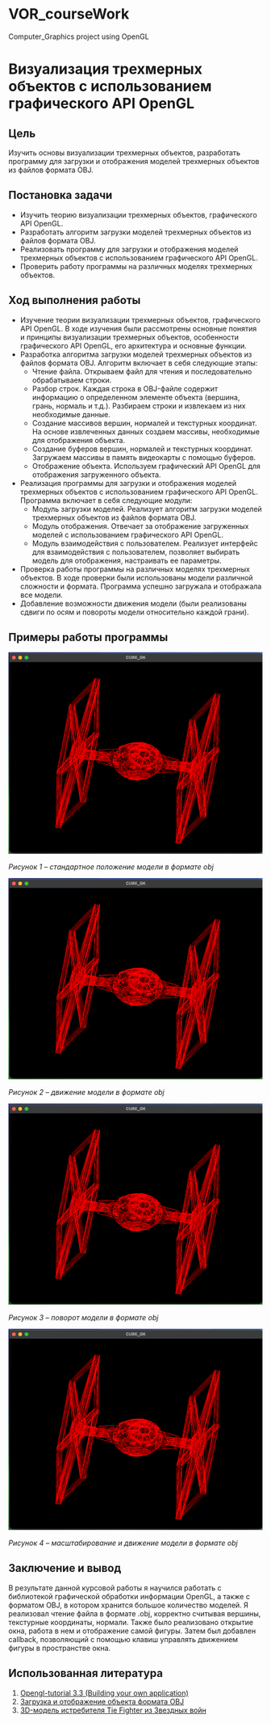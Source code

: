 # VOR_courseWork
Computer_Graphics project using OpenGL


# Визуализация трехмерных объектов с использованием графического API OpenGL

## Цель
Изучить основы визуализации трехмерных объектов, разработать программу для загрузки и отображения моделей трехмерных объектов из файлов формата OBJ.

## Постановка задачи
- Изучить теорию визуализации трехмерных объектов, графического API OpenGL.
- Разработать алгоритм загрузки моделей трехмерных объектов из файлов формата OBJ.
- Реализовать программу для загрузки и отображения моделей трехмерных объектов с использованием графического API OpenGL.
- Проверить работу программы на различных моделях трехмерных объектов.

## Ход выполнения работы
- Изучение теории визуализации трехмерных объектов, графического API OpenGL. В ходе изучения были рассмотрены основные понятия и принципы визуализации трехмерных объектов, особенности графического API OpenGL, его архитектура и основные функции.
- Разработка алгоритма загрузки моделей трехмерных объектов из файлов формата OBJ. Алгоритм включает в себя следующие этапы:
  - Чтение файла. Открываем файл для чтения и последовательно обрабатываем строки.
  - Разбор строк. Каждая строка в OBJ-файле содержит информацию о определенном элементе объекта (вершина, грань, нормаль и т.д.). Разбираем строки и извлекаем из них необходимые данные.
  - Создание массивов вершин, нормалей и текстурных координат. На основе извлеченных данных создаем массивы, необходимые для отображения объекта.
  - Создание буферов вершин, нормалей и текстурных координат. Загружаем массивы в память видеокарты с помощью буферов.
  - Отображение объекта. Используем графический API OpenGL для отображения загруженного объекта.
- Реализация программы для загрузки и отображения моделей трехмерных объектов с использованием графического API OpenGL. Программа включает в себя следующие модули:
  - Модуль загрузки моделей. Реализует алгоритм загрузки моделей трехмерных объектов из файлов формата OBJ.
  - Модуль отображения. Отвечает за отображение загруженных моделей с использованием графического API OpenGL.
  - Модуль взаимодействия с пользователем. Реализует интерфейс для взаимодействия с пользователем, позволяет выбирать модель для отображения, настраивать ее параметры.
- Проверка работы программы на различных моделях трехмерных объектов. В ходе проверки были использованы модели различной сложности и формата. Программа успешно загружала и отображала все модели.
- Добавление возможности движения модели (были реализованы сдвиги по осям и повороты модели относительно каждой грани).

## Примеры работы программы


![Рисунок 1 – стандартное положение модели в формате obj](https://github.com/gr1shan1a/VOR_courseWork/blob/main/images/image.png)

*Рисунок 1 – стандартное положение модели в формате obj*

![Рисунок 2 – движение модели в формате obj](https://github.com/gr1shan1a/VOR_courseWork/blob/main/images/image.png)

*Рисунок 2 – движение модели в формате obj*


![Рисунок 3 – поворот модели в формате obj](https://github.com/gr1shan1a/VOR_courseWork/blob/main/images/image.png)

*Рисунок 3 – поворот модели в формате obj*

![Рисунок 4 – масштабирование и движение модели в формате obj](https://github.com/gr1shan1a/VOR_courseWork/blob/main/images/image.png)

*Рисунок 4 – масштабирование и движение модели в формате obj*

## Заключение и вывод
В результате данной курсовой работы я научился работать с библиотекой графической обработки информации OpenGL, а также с форматом OBJ, в котором хранится большое количество моделей. Я реализовал чтение файла в формате .obj, корректно считывая вершины, текстурные координаты, нормали. Также было реализовано открытие окна, работа в нем и отображение самой фигуры. Затем был добавлен callback, позволяющий с помощью клавиш управлять движением фигуры в пространстве окна.

## Использованная литература
1. [Opengl-tutorial 3.3 (Building your own application)](https://www.opengl-tutorial.org)
2. [Загрузка и отображение объекта формата OBJ](https://pro.guap.ru/inside/student/materials/e7b4e9ab126ff55bbad4ce74c7c3cf75/download)
3. [3D-модель истребителя Tie Fighter из Звездных войн](https://open3dmodel.com/ru/download.php)


